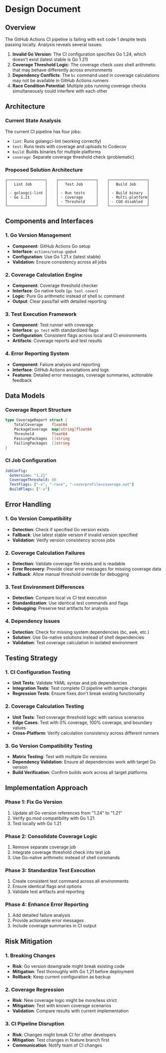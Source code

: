 # Design Document

## Overview

The GitHub Actions CI pipeline is failing with exit code 1 despite tests passing locally. Analysis reveals several issues:

1. **Invalid Go Version**: The CI configuration specifies Go 1.24, which doesn't exist (latest stable is Go 1.21)
2. **Coverage Threshold Logic**: The coverage check uses shell arithmetic that may behave differently across environments
3. **Dependency Conflicts**: The `bc` command used in coverage calculations may not be available in GitHub Actions runners
4. **Race Condition Potential**: Multiple jobs running coverage checks simultaneously could interfere with each other

## Architecture

### Current State Analysis

The current CI pipeline has four jobs:
- `lint`: Runs golangci-lint (working correctly)
- `test`: Runs tests with coverage and uploads to Codecov
- `build`: Builds binaries for multiple platforms
- `coverage`: Separate coverage threshold check (problematic)

### Proposed Solution Architecture

```
┌─────────────────┐    ┌─────────────────┐    ┌─────────────────┐
│   Lint Job      │    │   Test Job      │    │   Build Job     │
│                 │    │                 │    │                 │
│ - golangci-lint │    │ - Run tests     │    │ - Build binary  │
│ - Go 1.21       │    │ - Coverage      │    │ - Multi-platform│
│                 │    │ - Threshold     │    │ - CGO disabled  │
└─────────────────┘    └─────────────────┘    └─────────────────┘
```

## Components and Interfaces

### 1. Go Version Management
- **Component**: GitHub Actions Go setup
- **Interface**: `actions/setup-go@v4`
- **Configuration**: Use Go 1.21.x (latest stable)
- **Validation**: Ensure consistency across all jobs

### 2. Coverage Calculation Engine
- **Component**: Coverage threshold checker
- **Interface**: Go native tools (`go tool cover`)
- **Logic**: Pure Go arithmetic instead of shell `bc` command
- **Output**: Clear pass/fail with detailed reporting

### 3. Test Execution Framework
- **Component**: Test runner with coverage
- **Interface**: `go test` with standardized flags
- **Configuration**: Consistent flags across local and CI environments
- **Artifacts**: Coverage reports and test results

### 4. Error Reporting System
- **Component**: Failure analysis and reporting
- **Interface**: GitHub Actions annotations and logs
- **Features**: Detailed error messages, coverage summaries, actionable feedback

## Data Models

### Coverage Report Structure
```go
type CoverageReport struct {
    TotalCoverage    float64
    PackageCoverage  map[string]float64
    Threshold        float64
    PassingPackages  []string
    FailingPackages  []string
}
```

### CI Job Configuration
```yaml
JobConfig:
  GoVersion: "1.21"
  CoverageThreshold: 80
  TestFlags: ["-v", "-race", "-coverprofile=coverage.out"]
  BuildFlags: ["-v"]
```

## Error Handling

### 1. Go Version Compatibility
- **Detection**: Check if specified Go version exists
- **Fallback**: Use latest stable version if invalid version specified
- **Validation**: Verify version consistency across jobs

### 2. Coverage Calculation Failures
- **Detection**: Validate coverage file exists and is readable
- **Error Recovery**: Provide clear error messages for missing coverage data
- **Fallback**: Allow manual threshold override for debugging

### 3. Test Environment Differences
- **Detection**: Compare local vs CI test execution
- **Standardization**: Use identical test commands and flags
- **Debugging**: Preserve test artifacts for analysis

### 4. Dependency Issues
- **Detection**: Check for missing system dependencies (bc, awk, etc.)
- **Solution**: Use Go-native solutions instead of shell dependencies
- **Validation**: Test coverage calculation in isolated environment

## Testing Strategy

### 1. CI Configuration Testing
- **Unit Tests**: Validate YAML syntax and job dependencies
- **Integration Tests**: Test complete CI pipeline with sample changes
- **Regression Tests**: Ensure fixes don't break existing functionality

### 2. Coverage Calculation Testing
- **Unit Tests**: Test coverage threshold logic with various scenarios
- **Edge Cases**: Test with 0% coverage, 100% coverage, and boundary values
- **Cross-Platform**: Verify calculation consistency across different runners

### 3. Go Version Compatibility Testing
- **Matrix Testing**: Test with multiple Go versions
- **Dependency Validation**: Ensure all dependencies work with target Go version
- **Build Verification**: Confirm builds work across all target platforms

## Implementation Approach

### Phase 1: Fix Go Version
1. Update all Go version references from "1.24" to "1.21"
2. Verify go.mod compatibility with Go 1.21
3. Test locally with Go 1.21

### Phase 2: Consolidate Coverage Logic
1. Remove separate coverage job
2. Integrate coverage threshold check into test job
3. Use Go-native arithmetic instead of shell commands

### Phase 3: Standardize Test Execution
1. Create consistent test command across all environments
2. Ensure identical flags and options
3. Validate test artifacts and reporting

### Phase 4: Enhance Error Reporting
1. Add detailed failure analysis
2. Provide actionable error messages
3. Include coverage summaries in CI output

## Risk Mitigation

### 1. Breaking Changes
- **Risk**: Go version downgrade might break existing code
- **Mitigation**: Test thoroughly with Go 1.21 before deployment
- **Rollback**: Keep current configuration as backup

### 2. Coverage Regression
- **Risk**: New coverage logic might be more/less strict
- **Mitigation**: Test with known coverage scenarios
- **Validation**: Compare results with current implementation

### 3. CI Pipeline Disruption
- **Risk**: Changes might break CI for other developers
- **Mitigation**: Test changes in feature branch first
- **Communication**: Notify team of CI changes